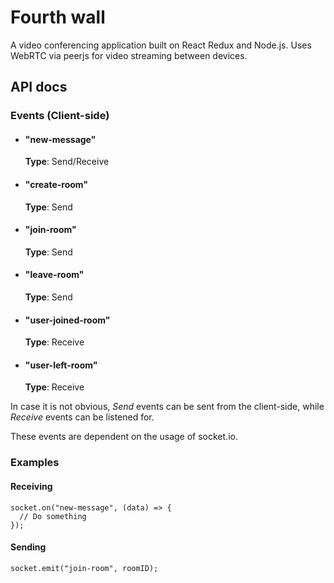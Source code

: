 # Fourth wall
A video conferencing application built on React Redux and Node.js. Uses WebRTC via peerjs for video streaming between devices.


## API docs

### Events (Client-side)

* #### "new-message"
  **Type**: Send/Receive

* #### "create-room"
  **Type**: Send

* #### "join-room"
  **Type**: Send

* #### "leave-room"
  **Type**: Send

* #### "user-joined-room"
  **Type**: Receive

* #### "user-left-room"
  **Type**: Receive

In case it is not obvious, _Send_ events can be sent from the client-side, while _Receive_ events can be listened for.

These events are dependent on the usage of socket.io.

### Examples
#### Receiving
```
socket.on("new-message", (data) => {
  // Do something
});
```

#### Sending
```
socket.emit("join-room", roomID);
```
